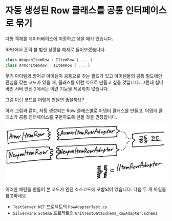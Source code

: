 # 자동 생성된 Row 클래스를 공통 인터페이스로 묶기

다형 객체를 데이터베이스에 저장하고 싶을 때가 있습니다.

RPG에서 흔히 볼 법한 상황을 예제로 들어보겠습니다.
```csharp
class WeaponItemRow : IItemRow { ... }
class ArmorItemRow : IItemRow { ... }
```
무기 아이템과 방어구 아이템이 공통으로 갖는 필드가 있고
아이템들의 공통 필드에만 관심을 갖는 코드가 있을 때,
클래스를 이런 식으로 만들고 싶을 것입니다.
그런데 실버바인 서버 엔진 2에서는 이런 기능을 제공하지 않습니다.

그럼 이런 코드를 어떻게 만들면 좋을까요?

아래 그림과 같이, 자동 생성되는 Row 클래스별로 어댑터 클래스를 만들고,
어댑터 클래스가 공통 인터페이스를 구현하도록 만들 것을 권장합니다.

![db_row_adapter.png](../img/db_row_adapter.png)

이러한 패턴을 만들어 본 코드가 엔진 소스코드에 포함되어 있습니다. 다음 두 개 파일을 참고하세요.
- `TestServer.NET` 프로젝트의 `RowAdapterTest.cs`
- `Silvervine.Schema` 프로젝트의 `UnitTestDataSchema_RowAdapter.schema`